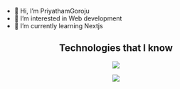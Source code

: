 - 👋 Hi, I’m PriyathamGoroju
- 👀 I’m interested in Web development
- 🌱 I’m currently learning Nextjs
<!--tech stack icons-->
<h2 align='center'>Technologies that I know</h2>
<p align="center">
  <a href="https://skillicons.dev" align='center'>
    <img src="https://skillicons.dev/icons?i=html,css,js,ts,react,nextjs,materialui,tailwind,bootstrap,python,c,cpp&perline=6" />
  </a>
</p>
<p align="center">
  <a href="https://skillicons.dev" align='center'>
    <img src="https://skillicons.dev/icons?i=figma,github,vscode,linux,latex,autocad&perline=14" />
  </a>
</p>
<!---
PriyathamGoroju/PriyathamGoroju is a ✨ special ✨ repository because its `README.md` (this file) appears on your GitHub profile.
You can click the Preview link to take a look at your changes.
--->
